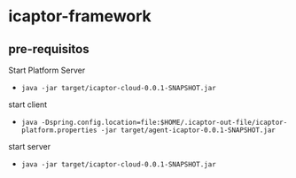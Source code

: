 # icaptor-framework

## pre-requisitos
Start Platform Server
-  ```java -jar target/icaptor-cloud-0.0.1-SNAPSHOT.jar``` 

start client
- ```java -Dspring.config.location=file:$HOME/.icaptor-out-file/icaptor-platform.properties -jar target/agent-icaptor-0.0.1-SNAPSHOT.jar```

start server
- ```java -jar target/icaptor-cloud-0.0.1-SNAPSHOT.jar```
